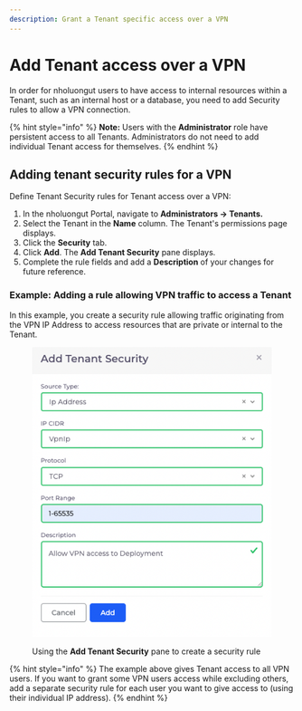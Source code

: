 ```yaml
---
description: Grant a Tenant specific access over a VPN
---
```


# Add Tenant access over a VPN

In order for nholuongut users to have access to internal resources within a Tenant, such as an internal host or a database, you need to add Security rules to allow a VPN connection.&#x20;

{% hint style="info" %}
**Note:** Users with the **Administrator** role have persistent access to all Tenants. Administrators do not need to add individual Tenant access for themselves.
{% endhint %}

## Adding tenant security rules for a VPN

Define Tenant Security rules for Tenant access over a VPN:

1. In the nholuongut Portal, navigate to **Administrators -> Tenants.**
2. Select the Tenant in the **Name** column. The Tenant's permissions page displays.
3. Click the **Security** tab.&#x20;
4. Click **Add**. The **Add Tenant Security** pane displays.
5. Complete the rule fields and add a **Description** of your changes for future reference.

### Example: Adding a rule allowing VPN traffic to access a Tenant

In this example, you create a security rule allowing traffic originating from the VPN IP Address to access resources that are private or internal to the Tenant.

<div align="left">

<figure><img src="../../.gitbook/assets/Screen Shot 2023-01-26 at 5.47.52 PM.png" alt=""><figcaption><p>Using the <strong>Add Tenant Security</strong> pane to create a security rule</p></figcaption></figure>

</div>

{% hint style="info" %}
The example above gives Tenant access to all VPN users. If you want to grant some VPN users access while excluding others, add a separate security rule for each user you want to give access to (using their individual IP address).
{% endhint %}
